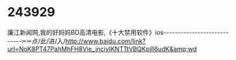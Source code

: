 # 243929
廉江新闻网,我的好妈妈BD高清电影,《十大禁用软件》ios----------------------------✂✂点/此/进/入/http://www.baidu.com/link?url=NoK8PT47PahMhFH8Vie_jnciyIKNTTtVBQKpill6udK&amp;wd
